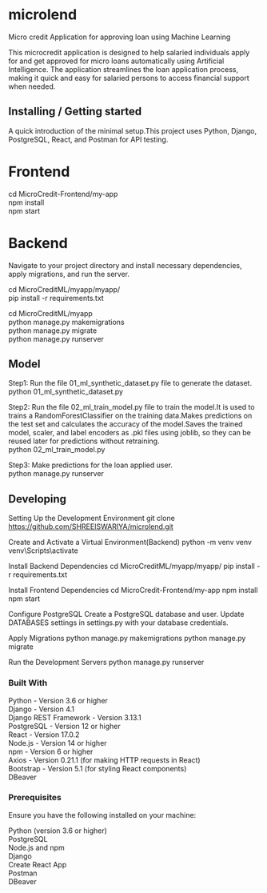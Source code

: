 # microlend
Micro credit Application for approving loan using Machine Learning

This microcredit application is designed to help salaried individuals apply for and get approved for micro loans automatically using Artificial Intelligence. The application streamlines the loan application process, making it quick and easy for salaried persons to access financial support when needed.

## Installing / Getting started

A quick introduction of the minimal setup.This project uses Python, Django, PostgreSQL, React, and Postman for API testing.

# Frontend
cd MicroCredit-Frontend/my-app \
npm install \
npm start

# Backend 
Navigate to your project directory and install necessary dependencies, apply migrations, and run the server.

cd MicroCreditML/myapp/myapp/  \
pip install -r requirements.txt 

cd MicroCreditML/myapp \
python manage.py makemigrations \
python manage.py migrate \
python manage.py runserver 

## Model
Step1: Run the file 01_ml_synthetic_dataset.py file to generate the dataset. \
python 01_ml_synthetic_dataset.py

Step2: Run the file 02_ml_train_model.py file to train the model.It is used to trains a 
RandomForestClassifier on the training data.Makes predictions on the test set and calculates the accuracy of the model.Saves the trained model, scaler, and label encoders as .pkl files using joblib, so they can be reused later for predictions without retraining. \
python 02_ml_train_model.py

Step3: Make predictions for the loan applied user. \
python manage.py runserver 

## Developing
Setting Up the Development Environment
git clone https://github.com/SHREEISWARIYA/microlend.git

Create and Activate a Virtual Environment(Backend)
python -m venv venv
venv\Scripts\activate

Install Backend Dependencies
cd MicroCreditML/myapp/myapp/
pip install -r requirements.txt

Install Frontend Dependencies
cd MicroCredit-Frontend/my-app
npm install
npm start

Configure PostgreSQL
Create a PostgreSQL database and user.
Update DATABASES settings in settings.py with your database credentials.

Apply Migrations
python manage.py makemigrations
python manage.py migrate

Run the Development Servers
python manage.py runserver

### Built With
Python - Version 3.6 or higher \
Django - Version 4.1 \
Django REST Framework - Version 3.13.1 \
PostgreSQL - Version 12 or higher \
React - Version 17.0.2 \
Node.js - Version 14 or higher \
npm - Version 6 or higher \
Axios - Version 0.21.1 (for making HTTP requests in React) \
Bootstrap - Version 5.1 (for styling React components) \
DBeaver

### Prerequisites
Ensure you have the following installed on your machine: 

Python (version 3.6 or higher) \
PostgreSQL \
Node.js and npm \
Django \
Create React App \
Postman \
DBeaver
